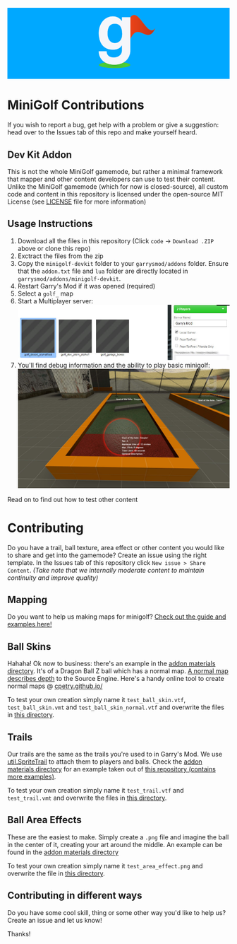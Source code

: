 ![The Minigolf Logo by Syff](.github/assets/logo_with_background.png)

# MiniGolf Contributions

If you wish to report a bug, get help with a problem or give a suggestion: head over to the Issues tab of this repo and make yourself heard.


## Dev Kit Addon

This is not the whole MiniGolf gamemode, but rather a minimal framework that mapper and other content developers can use to test their content. Unlike the MiniGolf gamemode (which for now is closed-source), all custom code and content in this repository is licensed under the open-source MIT License (see [LICENSE](LICENSE) file for more information)


## Usage Instructions

1. Download all the files in this repository (Click `code` -> `Download .ZIP` above or clone this repo)
2. Exctract the files from the zip
3. Copy the `minigolf-devkit` folder to your `garrysmod/addons` folder. Ensure that the `addon.txt` file and `lua` folder are directly located in `garrysmod/addons/minigolf-devkit`.
4. Restart Garry's Mod if it was opened (required)
5. Select a `golf_` map
6. Start a Multiplayer server:
  ![Starting a multiplayer server](.github/assets/local_server.jpg)
7. You'll find debug information and the ability to play basic minigolf:
  ![The debug hud](.github/assets/debug_hud.jpg)

Read on to find out how to test other content


# Contributing

Do you have a trail, ball texture, area effect or other content you would like to share and get into the gamemode? Create an issue using the right template. In the Issues tab of this repository click `New issue > Share Content`. _(Take note that we internally moderate content to maintain continuity and improve quality)_


## Mapping

Do you want to help us making maps for minigolf? [Check out the guide and examples here!](MAPPING_GUIDE.md)


## Ball Skins

Hahaha! Ok now to business: there's an example in the [addon materials directory](minigolf-devkit/materials/minigolf/devkit/). It's of a Dragon Ball Z ball which has a normal map. [A normal map describes depth](https://en.wikipedia.org/wiki/Normal_mapping) to the Source Engine. Here's a handy online tool to create normal maps @ [cpetry.github.io/](https://cpetry.github.io/NormalMap-Online/)

To test your own creation simply name it `test_ball_skin.vtf`, `test_ball_skin.vmt` and `test_ball_skin_normal.vtf` and overwrite the files in [this directory](minigolf-devkit/materials/minigolf/devkit/).


## Trails

Our trails are the same as the trails you're used to in Garry's Mod. We use [util.SpriteTrail](https://wiki.facepunch.com/gmod/util.SpriteTrail) to attach them to players and balls. Check the [addon materials directory](minigolf-devkit/materials/minigolf/devkit/) for an example taken out of [this repository (contains more examples)](http://www.frostmournemc.com/gmod/orangebox/garrysmod/materials/trails/).

To test your own creation simply name it `test_trail.vtf` and `test_trail.vmt` and overwrite the files in [this directory](minigolf-devkit/materials/minigolf/devkit/).


## Ball Area Effects

These are the easiest to make. Simply create a `.png` file and imagine the ball in the center of it, creating your art around the middle. An example can be found in the [addon materials directory](minigolf-devkit/materials/minigolf/devkit/)

To test your own creation simply name it `test_area_effect.png` and overwrite the file in [this directory](minigolf-devkit/materials/minigolf/devkit/).


## Contributing in different ways

Do you have some cool skill, thing or some other way you'd like to help us? Create an issue and let us know!

Thanks!